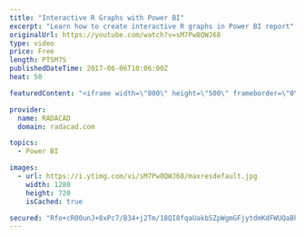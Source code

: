 ```yaml
---
title: "Interactive R Graphs with Power BI"
excerpt: "Learn how to create interactive R graphs in Power BI report"
originalUrl: https://youtube.com/watch?v=sM7Pw8QWJ68
type: video
price: Free
length: PT5M7S
publishedDateTime: 2017-06-06T10:06:00Z
heat: 50

featuredContent: "<iframe width=\"800\" height=\"500\" frameborder=\"0\" src=\"https://www.youtube.com/embed/sM7Pw8QWJ68\" allow=\"accelerometer; autoplay; encrypted-media; gyroscope; picture-in-picture\" allowfullscreen></iframe>"

provider:
  name: RADACAD
  domain: radacad.com

topics:
  - Power BI

images:
  - url: https://i.ytimg.com/vi/sM7Pw8QWJ68/maxresdefault.jpg
    width: 1280
    height: 720
    isCached: true

secured: "Rfo+cR00unJ+0xPc7/B34+j2Tm/18QI8fqaUakbSZpWgmGFjytdmKdFWUQaBhZwk8e8eST1WRMUgWwTr0IFw+lz91Xeiw8Xuaema1Zy08evseAuS8STKKgWCWqSHeCF4aCityqLT4yc9r2sELprFEY9XdRIs5u5BNYRVMs3bQmrrcmM4k5ZFi4+rimRC1BIJjwsH5eEjlIboiF2lXfWBJAh1Ow46bv9lRF7Heo80KEH9KO3u4uKxfuJVGJpebFsejfVCb+dwWp6h/+OzSmDQ2ByjdNB7nmwwsKp5VBzpa+VhWwBnvXYNskqV1er7ZE/0KUPolkfSHWRTjRgqC/qAYA/ushrr7LFX3HjfWruXQ61NRxfjwd/djzg7x+ZuVHJs9JAN7oVGPRetYNxVC7hOrMegrhZYQRjhNXlsVHZlXFA=;/hljx2I0poRsR5welvtH2Q=="
---
```


